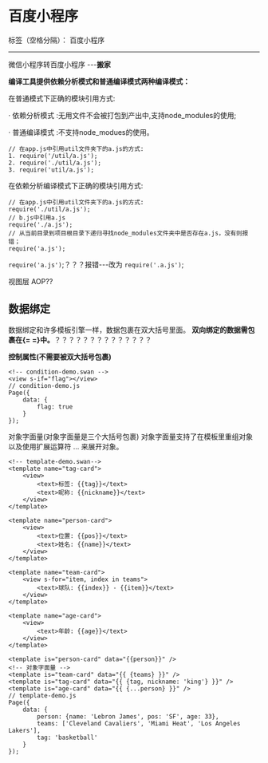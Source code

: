 # 百度小程序

标签（空格分隔）： 百度小程序

---

微信小程序转百度小程序 ---**搬家**


**编译工具提供依赖分析模式和普通编译模式两种编译模式：**

在普通模式下正确的模块引用方式:

· 依赖分析模式 :无用文件不会被打包到产出中,支持node_modules的使用;

· 普通编译模式 :不支持node_modues的使用。

```
// 在app.js中引用util文件夹下的a.js的方式:
1. require('/util/a.js');
2. require('./util/a.js');
3. require('util/a.js');
```
在依赖分析编译模式下正确的模块引用方式:
```
// 在app.js中引用util文件夹下的a.js的方式:
require('./util/a.js');
// b.js中引用a.js
require('./a.js');
// 从当前目录到项目根目录下递归寻找node_modules文件夹中是否存在a.js，没有则报错；
require('a.js');
```

`require('a.js')`;？？？报错---改为     `require('.a.js')`;

视图层
AOP??

## 数据绑定
数据绑定和许多模板引擎一样，数据包裹在双大括号里面。
**双向绑定的数据需包裹在{= =}中。**？？？？？？？？？？？？？？

**控制属性(不需要被双大括号包裹)**

```
<!-- condition-demo.swan -->
<view s-if="flag"></view>
// condition-demo.js
Page({
    data: {
        flag: true
    }
});
```

对象字面量(对象字面量是三个大括号包裹)
对象字面量支持了在模板里重组对象以及使用扩展运算符 … 来展开对象。
```
<!-- template-demo.swan-->
<template name="tag-card">
    <view>
        <text>标签: {{tag}}</text>
        <text>昵称: {{nickname}}</text>
    </view>
</template>

<template name="person-card">
    <view>
        <text>位置: {{pos}}</text>
        <text>姓名: {{name}}</text>
    </view>
</template>

<template name="team-card">
    <view s-for="item, index in teams">
        <text>球队: {{index}} - {{item}}</text>
    </view>
</template>

<template name="age-card">
    <view>
        <text>年龄: {{age}}</text>
    </view>
</template>

<template is="person-card" data="{{person}}" />
<!-- 对象字面量 -->
<template is="team-card" data="{{ {teams} }}" />
<template is="tag-card" data="{{ {tag, nickname: 'king'} }}" />
<template is="age-card" data="{{ {...person} }}" />
// template-demo.js
Page({
    data: {
        person: {name: 'Lebron James', pos: 'SF', age: 33},
        teams: ['Cleveland Cavaliers', 'Miami Heat', 'Los Angeles Lakers'],
        tag: 'basketball'
    }
});
```

